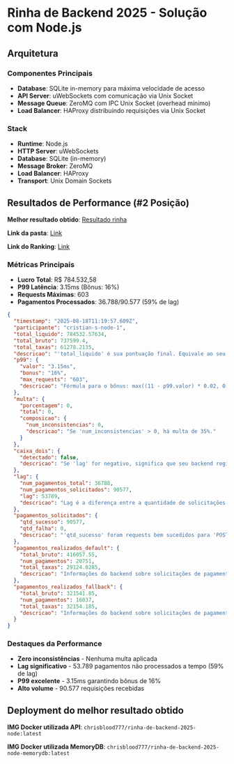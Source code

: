 # Rinha de Backend 2025 - Solução com Node.js

## Arquitetura

### Componentes Principais
- **Database**: SQLite in-memory para máxima velocidade de acesso
- **API Server**: uWebSockets com comunicação via Unix Socket
- **Message Queue**: ZeroMQ com IPC Unix Socket (overhead mínimo)
- **Load Balancer**: HAProxy distribuindo requisições via Unix Socket

### Stack
- **Runtime**: Node.js
- **HTTP Server**: uWebSockets
- **Database**: SQLite (in-memory)
- **Message Broker**: ZeroMQ
- **Load Balancer**: HAProxy
- **Transport**: Unix Domain Sockets

## Resultados de Performance (#2 Posição)

**Melhor resultado obtido**: [Resultado rinha](https://github.com/zanfranceschi/rinha-de-backend-2025/blob/main/participantes/cristian-s-node-1/final-results.json)

**Link da pasta**: [Link](https://github.com/zanfranceschi/rinha-de-backend-2025/blob/main/participantes/cristian-s-node-1)

**Link do Ranking**: [Link](https://github.com/zanfranceschi/rinha-de-backend-2025/blob/main/RESULTADOS_FINAIS.md)

### Métricas Principais
- **Lucro Total**: R$ 784.532,58
- **P99 Latência**: 3.15ms (Bônus: 16%)
- **Requests Máximas**: 603
- **Pagamentos Processados**: 36.788/90.577 (59% de lag)

````json
{
  "timestamp": "2025-08-18T11:19:57.609Z",
  "participante": "cristian-s-node-1",
  "total_liquido": 784532.57634,
  "total_bruto": 737599.4,
  "total_taxas": 61278.2135,
  "descricao": "'total_liquido' é sua pontuação final. Equivale ao seu lucro. Fórmula: total_liquido + (total_liquido * p99.bonus) - (total_liquido * multa.porcentagem)",
  "p99": {
    "valor": "3.15ms",
    "bonus": "16%",
    "max_requests": "603",
    "descricao": "Fórmula para o bônus: max((11 - p99.valor) * 0.02, 0)"
  },
  "multa": {
    "porcentagem": 0,
    "total": 0,
    "composicao": {
      "num_inconsistencias": 0,
      "descricao": "Se 'num_inconsistencias' > 0, há multa de 35%."
    }
  },
  "caixa_dois": {
    "detectado": false,
    "descricao": "Se 'lag' for negativo, significa que seu backend registrou mais pagamentos do que solicitado, automaticamente desclassificando sua submissão!"
  },
  "lag": {
    "num_pagamentos_total": 36788,
    "num_pagamentos_solicitados": 90577,
    "lag": 53789,
    "descricao": "Lag é a diferença entre a quantidade de solicitações de pagamentos e o que foi realmente computado pelo backend. Mostra a perda de pagamentos possivelmente por estarem enfileirados."
  },
  "pagamentos_solicitados": {
    "qtd_sucesso": 90577,
    "qtd_falha": 0,
    "descricao": "'qtd_sucesso' foram requests bem sucedidos para 'POST /payments' e 'qtd_falha' os requests com erro."
  },
  "pagamentos_realizados_default": {
    "total_bruto": 416057.55,
    "num_pagamentos": 20751,
    "total_taxas": 29124.0285,
    "descricao": "Informações do backend sobre solicitações de pagamento para o Payment Processor Default."
  },
  "pagamentos_realizados_fallback": {
    "total_bruto": 321541.85,
    "num_pagamentos": 16037,
    "total_taxas": 32154.185,
    "descricao": "Informações do backend sobre solicitações de pagamento para o Payment Processor Fallback."
  }
}
````

### Destaques da Performance
-  **Zero inconsistências** - Nenhuma multa aplicada
-  **Lag significativo** - 53.789 pagamentos não processados a tempo (59% de lag)
-  **P99 excelente** - 3.15ms garantindo bônus de 16%
-  **Alto volume** - 90.577 requisições recebidas

## Deployment do melhor resultado obtido

**IMG Docker utilizada API**: `chrisblood777/rinha-de-backend-2025-node:latest`

**IMG Docker utilizada MemoryDB**: `chrisblood777/rinha-de-backend-2025-node-memorydb:latest`
